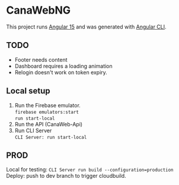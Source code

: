 # CanaWebNG

This project runs [Angular 15](https://https://angular.io/) and was generated with [Angular CLI](https://github.com/angular/angular-cli).

## TODO
- Footer needs content
- Dashboard requires a loading animation
- Relogin doesn't work on token expiry. 

## Local setup

1. Run the Firebase emulator.  
``firebase emulators:start``  
``run start-local``
2. Run the API (CanaWeb-Api)
3. Run CLI Server  
``CLI Server: run start-local``

## PROD
Local for testing: ``CLI Server run build --configuration=production``
Deploy: push to dev branch to trigger cloudbuild.


